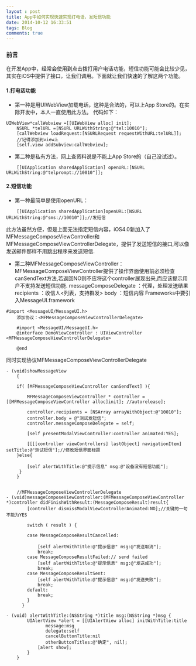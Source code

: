 ```yaml
---
layout : post
title: App中如何实现快速实现打电话，发短信功能
date: 2014-10-12 16:33:51
tags: Blog
comments: true
---
```


### 前言
在开发App中，经常会使用到点击拨打用户电话功能，短信功能可能会比较少见，其实在iOS中提供了接口，让我们调用。下面就让我们快速的了解这两个功能。

####  1.打电话功能


- 第一种是用UIWebView加载电话，这种是合法的，可以上App Store的。在实际开发中，本人一直使用此方法。 代码如下：

```
UIWebView*callWebview =[[UIWebView alloc] init];  
	NSURL *telURL =[NSURL URLWithString:@"tel:10010"];  
	[callWebview loadRequest:[NSURLRequest requestWithURL:telURL]];  
	//记得添加到view上  
	[self.view addSubview:callWebview];  
```

- 第二种是私有方法，网上查资料说是不能上App Store的（自己没试过）。

```
	[[UIApplication sharedApplication] openURL:[NSURL URLWithString:@"telprompt://10010"]];  
```

####  2.短信功能

- 第一种最简单是使用openURL：

```
	[[UIApplication sharedApplication]openURL:[NSURL URLWithString:@"sms://10010"]];//发短信
```
此方法虽然方便，但是上面无法指定短信内容，iOS4.0新加入了MFMessageComposeViewController和MFMessageComposeViewControllerDelegate，提供了发送短信的接口,可以像发送邮件那样不用跳出程序来发送短信.


- 第二种MFMessageComposeViewController：
MFMessageComposeViewController提供了操作界面使用前必须检查canSendText方法,若返回NO则不应将这个controller展现出来,而应该提示用户不支持发送短信功能. messageComposeDelegate ：代理，处理发送结果 recipients ：收信人<列表，支持群发> body ：短信内容
Frameworks中要引入MessageUI.framework

```
#import <MessageUI/MessageUI.h>
	添加协议：<MFMessageComposeViewControllerDelegate>
	
	#import <MessageUI/MessageUI.h>   
	@interface DemoViewController : UIViewController <MFMessageComposeViewControllerDelegate>  
	  
	@end 
```
同时实现协议MFMessageComposeViewControllerDelegate

```
- (void)showMessageView  
	{  
      
    if( [MFMessageComposeViewController canSendText] ){  
          
        MFMessageComposeViewController * controller = [[MFMessageComposeViewController alloc]init]; //autorelease];  
          
        controller.recipients = [NSArray arrayWithObject:@"10010"];       
        controller.body = @"测试发短信";          
        controller.messageComposeDelegate = self;  
  
        [self presentModalViewController:controller animated:YES];  
          
        [[[[controller viewControllers] lastObject] navigationItem] setTitle:@"测试短信"];//修改短信界面标题  
    }else{  
          
        [self alertWithTitle:@"提示信息" msg:@"设备没有短信功能"];          
	 }      
	}
	
	
	//MFMessageComposeViewControllerDelegate  
- (void)messageComposeViewController:(MFMessageComposeViewController *)controller didFinishWithResult:(MessageComposeResult)result{  
	    [controller dismissModalViewControllerAnimated:NO];//关键的一句   不能为YES  
      
	    switch ( result ) {  
              
        case MessageComposeResultCancelled:  
  
            [self alertWithTitle:@"提示信息" msg:@"发送取消"];   
            break;  
        case MessageComposeResultFailed:// send failed  
            [self alertWithTitle:@"提示信息" msg:@"发送成功"];   
            break;  
        case MessageComposeResultSent:  
            [self alertWithTitle:@"提示信息" msg:@"发送失败"];   
            break;  
        default:  
            break;   
	    }  
	  }  
        
- (void) alertWithTitle:(NSString *)title msg:(NSString *)msg {  
	    UIAlertView *alert = [[UIAlertView alloc] initWithTitle:title  
	           message:msg  
	           delegate:self  
	           cancelButtonTitle:nil  
	           otherButtonTitles:@"确定", nil];  
			[alert show];  
		}  
    }
```


